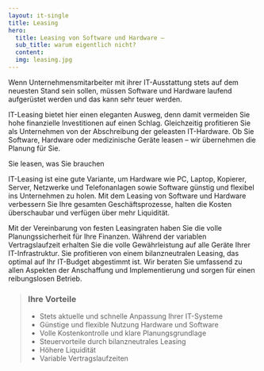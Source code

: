 ```yaml
---
layout: it-single
title: Leasing
hero:
  title: Leasing von Software und Hardware –
  sub_title: warum eigentlich nicht?
  content:
  img: leasing.jpg
---
```


Wenn Unternehmensmitarbeiter mit ihrer IT-Ausstattung stets auf dem neuesten Stand sein sollen, müssen Software und Hardware laufend aufgerüstet werden und das kann sehr teuer werden.

IT-Leasing bietet hier einen eleganten Ausweg, denn damit vermeiden Sie hohe finanzielle Investitionen auf einen Schlag. Gleichzeitig profitieren Sie als Unternehmen von der Abschreibung der geleasten IT-Hardware. Ob Sie Software, Hardware oder medizinische Geräte leasen – wir übernehmen die Planung für Sie.

Sie leasen, was Sie brauchen

IT-Leasing ist eine gute Variante, um Hardware wie PC, Laptop, Kopierer, Server, Netzwerke und Telefonanlagen sowie Software günstig und flexibel ins Unternehmen zu holen. Mit dem Leasing von Software und Hardware verbessern Sie Ihre gesamten Geschäftsprozesse, halten die Kosten überschaubar und verfügen über mehr Liquidität.

Mit der Vereinbarung von festen Leasingraten haben Sie die volle Planungssicherheit für Ihre Finanzen. Während der variablen Vertragslaufzeit erhalten Sie die volle Gewährleistung auf alle Geräte Ihrer IT-Infrastruktur. Sie profitieren von einem bilanzneutralen Leasing, das optimal auf Ihr IT-Budget abgestimmt ist. Wir beraten Sie umfassend zu allen Aspekten der Anschaffung und Implementierung und sorgen für einen reibungslosen Betrieb.



> ### Ihre Vorteile
>
> - Stets aktuelle und schnelle Anpassung Ihrer IT-Systeme
> - Günstige und flexible Nutzung Hardware und Software
> - Volle Kostenkontrolle und klare Planungsgrundlage
> - Steuervorteile durch bilanzneutrales Leasing
> - Höhere Liquidität
> - Variable Vertragslaufzeiten
